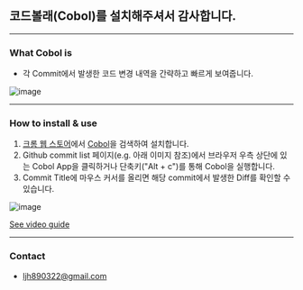 ## 코드볼래(Cobol)를 설치해주셔서 감사합니다. 
<hr>

### What Cobol is
- 각 Commit에서 발생한 코드 변경 내역을 간략하고 빠르게 보여줍니다.
  
![image](https://user-images.githubusercontent.com/16553115/189250658-6cb75136-fb43-460b-9723-143b1fb67db4.png)

<hr>

### How to install & use
1. [크롬 웹 스토어](https://chrome.google.com/webstore)에서 [Cobol](https://chrome.google.com/webstore/detail/cobol/bpfpahcicnehjobeookoifdpfabjncda?hl=ko)을 검색하여 설치합니다. 
2. Github commit list 페이지(e.g. 아래 이미지 참조)에서 브라우저 우측 상단에 있는 Cobol App을 클릭하거나 단축키("Alt + c")를 통해  Cobol을 실행합니다. 
3. Commit Title에 마우스 커서를 올리면 해당 commit에서 발생한 Diff를 확인할 수 있습니다.

![image](https://user-images.githubusercontent.com/16553115/189250308-c67fbc8c-5e86-4433-901b-c174e51db976.png)

[See video guide](https://www.youtube.com/watch?v=IvtW7jZvxqk)

<hr>

### Contact
 - ljh890322@gmail.com
